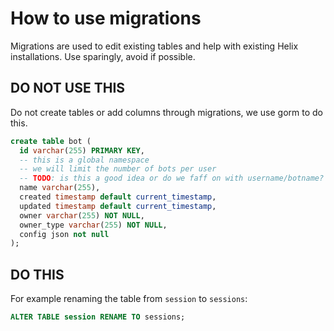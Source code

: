 # How to use migrations

Migrations are used to edit existing tables and help with existing Helix installations. Use sparingly, avoid if possible.

## DO NOT USE THIS

Do not create tables or add columns through migrations, we use gorm to do this.

```sql
create table bot (
  id varchar(255) PRIMARY KEY,
  -- this is a global namespace
  -- we will limit the number of bots per user
  -- TODO: is this a good idea or do we faff on with username/botname?
  name varchar(255),
  created timestamp default current_timestamp,
  updated timestamp default current_timestamp,
  owner varchar(255) NOT NULL,
  owner_type varchar(255) NOT NULL,
  config json not null
);
```

## DO THIS

For example renaming the table from `session` to `sessions`:

```sql
ALTER TABLE session RENAME TO sessions;
```
